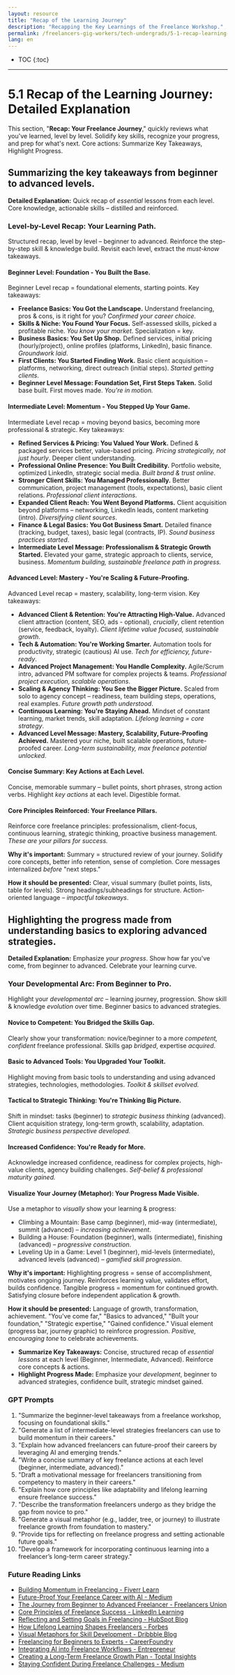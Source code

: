```yaml
---
layout: resource
title: "Recap of the Learning Journey"
description: "Recapping the Key Learnings of the Freelance Workshop."
permalink: /freelancers-gig-workers/tech-undergrads/5-1-recap-learning-journey/
lang: en
---
```


* TOC
{:toc}


---


# 5.1 Recap of the Learning Journey: Detailed Explanation

This section, "**Recap: Your Freelance Journey**," quickly reviews what you've learned, level by level. Solidify key skills, recognize your progress, and prep for what's next. Core actions: Summarize Key Takeaways, Highlight Progress.

## Summarizing the key takeaways from beginner to advanced levels.

**Detailed Explanation:** Quick recap of *essential* lessons from each level. Core knowledge, actionable skills – distilled and reinforced.

### Level-by-Level Recap: Your Learning Path.

Structured recap, level by level – beginner to advanced. Reinforce the step-by-step skill & knowledge build. Revisit each level, extract the *must-know* takeaways.

#### Beginner Level: Foundation - You Built the Base.

Beginner Level recap = foundational elements, starting points.  Key takeaways:

* **Freelance Basics: You Got the Landscape.** Understand freelancing, pros & cons, is it right for you?  *Confirmed your career choice.*
* **Skills & Niche: You Found Your Focus.** Self-assessed skills, picked a profitable niche. *You know your market*. Specialization = key.
* **Business Basics: You Set Up Shop.** Defined services, initial pricing (hourly/project), online profiles (platforms, LinkedIn), basic finance. *Groundwork laid*.
* **First Clients: You Started Finding Work.** Basic client acquisition – platforms, networking, direct outreach (initial steps). *Started getting clients*.
* **Beginner Level Message: Foundation Set, First Steps Taken.** Solid base built. First moves made. *You're in motion.*

#### Intermediate Level: Momentum - You Stepped Up Your Game.

Intermediate Level recap = moving beyond basics, becoming more professional & strategic. Key takeaways:

* **Refined Services & Pricing: You Valued Your Work.** Defined & packaged services better, value-based pricing. *Pricing strategically, not just hourly*. Deeper client understanding.
* **Professional Online Presence: You Built Credibility.** Portfolio website, optimized LinkedIn, strategic social media. *Built brand & trust online*.
* **Stronger Client Skills: You Managed Professionally.** Better communication, project management (tools, expectations), basic client relations. *Professional client interactions*.
* **Expanded Client Reach: You Went Beyond Platforms.** Client acquisition beyond platforms – networking, LinkedIn leads, content marketing (intro). *Diversifying client sources*.
* **Finance & Legal Basics: You Got Business Smart.**  Detailed finance (tracking, budget, taxes), basic legal (contracts, IP). *Sound business practices started*.
* **Intermediate Level Message: Professionalism & Strategic Growth Started.** Elevated your game, strategic approach to clients, service, business. *Momentum building, sustainable freelance path in progress.*

#### Advanced Level: Mastery - You're Scaling & Future-Proofing.

Advanced Level recap = mastery, scalability, long-term vision. Key takeaways:

* **Advanced Client & Retention: You're Attracting High-Value.** Advanced client attraction (content, SEO, ads - optional), *crucially*, client retention (service, feedback, loyalty). *Client lifetime value focused, sustainable growth*.
* **Tech & Automation: You're Working Smarter.**  Automation tools for productivity, strategic (cautious) AI use. *Tech for efficiency, future-ready*.
* **Advanced Project Management: You Handle Complexity.** Agile/Scrum intro, advanced PM software for complex projects & teams. *Professional project execution, scalable operations*.
* **Scaling & Agency Thinking: You See the Bigger Picture.** Scaled from solo to agency concept – readiness, team building steps, operations, real examples. *Future growth path understood*.
* **Continuous Learning: You're Staying Ahead.** Mindset of constant learning, market trends, skill adaptation. *Lifelong learning = core strategy*.
* **Advanced Level Message: Mastery, Scalability, Future-Proofing Achieved.** Mastered your niche, built scalable operations, future-proofed career. *Long-term sustainability, max freelance potential unlocked.*

#### Concise Summary: Key Actions at Each Level.

Concise, memorable summary – bullet points, short phrases, strong action verbs. Highlight *key actions* at each level. Digestible format.

#### Core Principles Reinforced:  Your Freelance Pillars.

Reinforce core freelance principles: professionalism, client-focus, continuous learning, strategic thinking, proactive business management. *These are your pillars for success.*

**Why it's important:** Summary = structured review of your journey. Solidify core concepts, better info retention, sense of completion. Core messages internalized *before* "next steps."

**How it should be presented:** Clear, visual summary (bullet points, lists, table for levels). Strong headings/subheadings for structure. Action-oriented language – *impactful takeaways*.

## Highlighting the progress made from understanding basics to exploring advanced strategies.

**Detailed Explanation:** Emphasize *your progress*.  Show how far you've come, from beginner to advanced. Celebrate your learning curve.

### Your Developmental Arc: From Beginner to Pro.

Highlight your *developmental arc* – learning journey, progression.  Show skill & knowledge *evolution* over time. Beginner basics to advanced strategies.

#### Novice to Competent: You Bridged the Skills Gap.

Clearly show your transformation: novice/beginner to a more *competent, confident* freelance professional. Skills gap *bridged*, expertise *acquired*.

#### Basic to Advanced Tools: You Upgraded Your Toolkit.

Highlight moving from basic tools to understanding and using advanced strategies, technologies, methodologies. *Toolkit & skillset evolved.*

#### Tactical to Strategic Thinking: You're Thinking Big Picture.

Shift in mindset: tasks (beginner) to *strategic business thinking* (advanced). Client acquisition strategy, long-term growth, scalability, adaptation. *Strategic business perspective developed.*

#### Increased Confidence: You're Ready for More.

Acknowledge increased confidence, readiness for complex projects, high-value clients, agency building challenges. *Self-belief & professional maturity gained.*

#### Visualize Your Journey (Metaphor): Your Progress Made Visible.

Use a metaphor to *visually* show your learning & progress:

* Climbing a Mountain: Base camp (beginner), mid-way (intermediate), summit (advanced) – *increasing achievement*.
* Building a House: Foundation (beginner), walls (intermediate), finishing (advanced) – *progressive construction*.
* Leveling Up in a Game: Level 1 (beginner), mid-levels (intermediate), advanced levels (advanced) – *gamified skill progression*.

**Why it's important:** Highlighting progress = sense of accomplishment, motivates ongoing journey. Reinforces learning value, validates effort, builds confidence. Tangible progress = momentum for continued growth. Satisfying closure before independent application & growth.

**How it should be presented:** Language of growth, transformation, achievement. "You've come far," "Basics to advanced," "Built your foundation," "Strategic expertise," "Gained confidence." Visual element (progress bar, journey graphic) to reinforce progression. *Positive, encouraging tone* to celebrate achievements.

* **Summarize Key Takeaways:** Concise, structured recap of *essential lessons* at each level (Beginner, Intermediate, Advanced). Reinforce core concepts & actions.
* **Highlight Progress Made:** Emphasize your *development*, beginner to advanced strategies, confidence built, strategic mindset gained.

### **GPT Prompts**

1. "Summarize the beginner-level takeaways from a freelance workshop, focusing on foundational skills."
2. "Generate a list of intermediate-level strategies freelancers can use to build momentum in their careers."
3. "Explain how advanced freelancers can future-proof their careers by leveraging AI and emerging trends."
4. "Write a concise summary of key freelance actions at each level (beginner, intermediate, advanced)."
5. "Draft a motivational message for freelancers transitioning from competency to mastery in their careers."
6. "Explain how core principles like adaptability and lifelong learning ensure freelance success."
7. "Describe the transformation freelancers undergo as they bridge the gap from novice to pro."
8. "Generate a visual metaphor (e.g., ladder, tree, or journey) to illustrate freelance growth from foundation to mastery."
9. "Provide tips for reflecting on freelance progress and setting actionable future goals."
10. "Develop a framework for incorporating continuous learning into a freelancer’s long-term career strategy."


### **Future Reading Links**

- [Building Momentum in Freelancing - Fiverr Learn](https://learn.fiverr.com/)
- [Future-Proof Your Freelance Career with AI - Medium](https://medium.com/)
- [The Journey from Beginner to Advanced Freelancer - Freelancers Union](https://www.freelancersunion.org/)
- [Core Principles of Freelance Success - LinkedIn Learning](https://www.linkedin.com/learning/)
- [Reflecting and Setting Goals in Freelancing - HubSpot Blog](https://blog.hubspot.com/)
- [How Lifelong Learning Shapes Freelancers - Forbes](https://www.forbes.com/)
- [Visual Metaphors for Skill Development - Dribbble Blog](https://blog.dribbble.com/)
- [Freelancing for Beginners to Experts - CareerFoundry](https://careerfoundry.com/)
- [Integrating AI into Freelance Workflows - Entrepreneur](https://www.entrepreneur.com/)
- [Creating a Long-Term Freelance Growth Plan - Toptal Insights](https://www.toptal.com/)
- [Staying Confident During Freelance Challenges - Medium](https://medium.com/)


